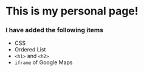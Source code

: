 # This is my personal page!

### I have added the following items

* CSS
* Ordered List
* `<h1>` and `<h2>`
* `iframe` of Google Maps